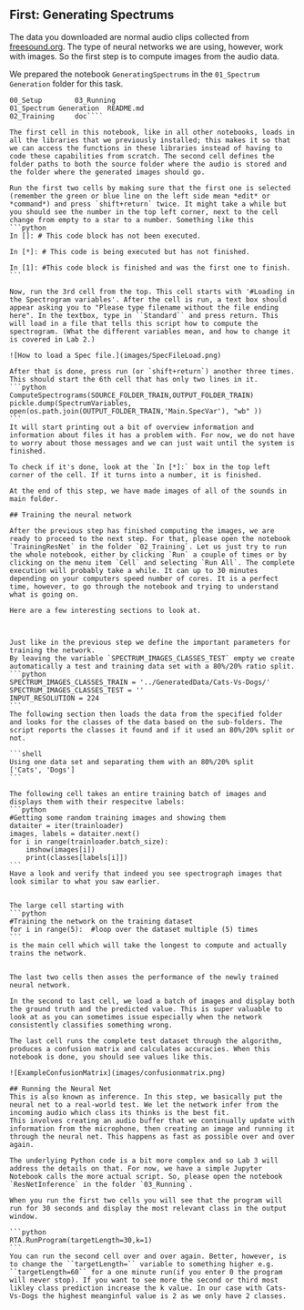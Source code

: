 ## First: Generating Spectrums
The data you downloaded are normal audio clips collected from [freesound.org](http://freesound.org). The type of neural networks we are using, however, work with images. So the first step is to compute images from the audio data.

We prepared the notebook `GeneratingSpectrums` in the `01_Spectrum Generation` folder for this task. 

````(base) Wendys-MacBook-Pro:RealtimeAudioClassification wendyju$ ls
00_Setup		03_Running
01_Spectrum Generation	README.md
02_Training		doc````

The first cell in this notebook, like in all other notebooks, loads in all the libraries that we previously installed; this makes it so that we can access the functions in these libraries instead of having to code these capabilities from scratch. The second cell defines the folder paths to both the source folder where the audio is stored and the folder where the generated images should go.

Run the first two cells by making sure that the first one is selected (remember the green or blue line on the left side mean *edit* or *command*) and press `shift+return` twice. It might take a while but you should see the number in the top left corner, next to the cell change from empty to a star to a number. Something like this 
```python
In []: # This code block has not been executed.

In [*]: # This code is being executed but has not finished. 

In [1]: #This code block is finished and was the first one to finish. 
```

Now, run the 3rd cell from the top. This cell starts with '#Loading in the Spectrogram variables'. After the cell is run, a text box should appear asking you to "Please type filename without the file ending here". In the textbox, type in ``Standard`` and press return. This will load in a file that tells this script how to compute the spectrogram. (What the different variables mean, and how to change it is covered in Lab 2.) 

![How to load a Spec file.](images/SpecFileLoad.png)

After that is done, press run (or `shift+return`) another three times. This should start the 6th cell that has only two lines in it.
```python
ComputeSpectrograms(SOURCE_FOLDER_TRAIN,OUTPUT_FOLDER_TRAIN)
pickle.dump(SpectrumVariables, open(os.path.join(OUTPUT_FOLDER_TRAIN,'Main.SpecVar'), "wb" ))
```
It will start printing out a bit of overview information and information about files it has a problem with. For now, we do not have to worry about those messages and we can just wait until the system is finished. 

To check if it's done, look at the `In [*]:` box in the top left corner of the cell. If it turns into a number, it is finished. 

At the end of this step, we have made images of all of the sounds in main folder.

## Training the neural network

After the previous step has finished computing the images, we are ready to proceed to the next step. For that, please open the notebook `TrainingResNet` in the folder `02_Training`. Let us just try to run the whole notebook, either by clicking `Run` a couple of times or by clicking on the menu item `Cell` and selecting `Run All`. The complete execution will probably take a while. It can up to 30 minutes depending on your computers speed number of cores. It is a perfect time, however, to go through the notebook and trying to understand what is going on.

Here are a few interesting sections to look at.



Just like in the previous step we define the important parameters for training the network.
By leaving the variable `SPECTRUM_IMAGES_CLASSES_TEST` empty we create automatically a test and training data set with a 80%/20% ratio split. 
```python
SPECTRUM_IMAGES_CLASSES_TRAIN = '../GeneratedData/Cats-Vs-Dogs/'
SPECTRUM_IMAGES_CLASSES_TEST = ''
INPUT_RESOLUTION = 224
```
The following section then loads the data from the specified folder and looks for the classes of the data based on the sub-folders. The script reports the classes it found and if it used an 80%/20% split or not.

```shell
Using one data set and separating them with an 80%/20% split
['Cats', 'Dogs']
```

The following cell takes an entire training batch of images and displays them with their respecitve labels:
```python
#Getting some random training images and showing them
dataiter = iter(trainloader)
images, labels = dataiter.next()
for i in range(trainloader.batch_size):
    imshow(images[i])
    print(classes[labels[i]])
```
Have a look and verify that indeed you see spectrograph images that look similar to what you saw earlier.


The large cell starting with
```python
#Training the network on the training dataset
for i in range(5):  #loop over the dataset multiple (5) times
```
is the main cell which will take the longest to compute and actually trains the network. 


The last two cells then asses the performance of the newly trained neural network.

In the second to last cell, we load a batch of images and display both the ground truth and the predicted value. This is super valuable to look at as you can sometimes issue especially when the network consistently classifies something wrong.

The last cell runs the complete test dataset through the algorithm, produces a confusion matrix and calculates accuracies. When this notebook is done, you should see values like this.

![ExampleConfusionMatrix](images/confusionmatrix.png)

## Running the Neural Net
This is also known as inference. In this step, we basically put the neural net to a real-world test. We let the network infer from the incoming audio which class its thinks is the best fit.
This involves creating an audio buffer that we continually update with information from the microphone, then creating an image and running it through the neural net. This happens as fast as possible over and over again.

The underlying Python code is a bit more complex and so Lab 3 will address the details on that. For now, we have a simple Jupyter Notebook calls the more actual script. So, please open the notebook `ResNetInference` in the folder `03_Running`. 

When you run the first two cells you will see that the program will run for 30 seconds and display the most relevant class in the output window.

```python
RTA.RunProgram(targetLength=30,k=1)
```
You can run the second cell over and over again. Better, however, is to change the ``targetLength=`` variable to something higher e.g. ``targetLength=60`` for a one minute run(if you enter 0 the program will never stop). If you want to see more the second or third most likley class prediction increase the k value. In our case with Cats-Vs-Dogs the highest meanginful value is 2 as we only have 2 classes. 
 